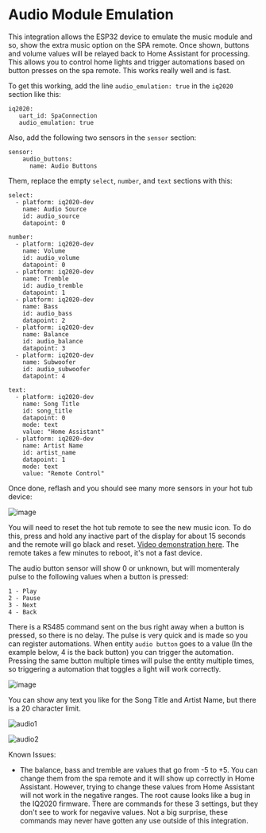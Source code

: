 # Audio Module Emulation

This integration allows the ESP32 device to emulate the music module and so, show the extra music option on the SPA remote. Once shown, buttons and volume values will be relayed back to Home Assistant for processing. This allows you to control home lights and trigger automations based on button presses on the spa remote. This works really well and is fast.

To get this working, add the line `audio_emulation: true` in the `iq2020` section like this:

```
iq2020:
   uart_id: SpaConnection
   audio_emulation: true
```

Also, add the following two sensors in the `sensor` section:

```
sensor:
    audio_buttons:
      name: Audio Buttons
```

Them, replace the empty `select`, `number`, and `text` sections with this:

```
select:
  - platform: iq2020-dev
    name: Audio Source
    id: audio_source
    datapoint: 0

number:
  - platform: iq2020-dev
    name: Volume
    id: audio_volume
    datapoint: 0
  - platform: iq2020-dev
    name: Tremble
    id: audio_tremble
    datapoint: 1
  - platform: iq2020-dev
    name: Bass
    id: audio_bass
    datapoint: 2
  - platform: iq2020-dev
    name: Balance
    id: audio_balance
    datapoint: 3
  - platform: iq2020-dev
    name: Subwoofer
    id: audio_subwoofer
    datapoint: 4

text:
  - platform: iq2020-dev
    name: Song Title
    id: song_title
    datapoint: 0
    mode: text
    value: "Home Assistant"
  - platform: iq2020-dev
    name: Artist Name
    id: artist_name
    datapoint: 1
    mode: text
    value: "Remote Control"
```

Once done, reflash and you should see many more sensors in your hot tub device:

![image](https://github.com/Ylianst/ESP-IQ2020/assets/1319013/9ba450ab-4dee-41e3-9b33-7bee60b0c5c4)

You will need to reset the hot tub remote to see the new music icon. To do this, press and hold any inactive part of the display for about 15 seconds and the remote will go black and reset. [Video demonstration here](https://youtu.be/od5SB6RIO1s?si=Db0cwpKzg9-m2b_o&t=14). The remote takes a few minutes to reboot, it's not a fast device.

The audio button sensor will show 0 or unknown, but will momenteraly pulse to the following values when a button is pressed:

```
1 - Play
2 - Pause
3 - Next
4 - Back
```

There is a RS485 command sent on the bus right away when a button is pressed, so there is no delay. The pulse is very quick and is made so you can register automations. When entity `audio button` goes to a value (In the example below, 4 is the back button) you can trigger the automation. Pressing the same button multiple times will pulse the entity multiple times, so triggering a automation that toggles a light will work correctly.

![image](https://github.com/Ylianst/ESP-IQ2020/assets/1319013/4733fbae-1796-4a15-81e1-31ec6ab28036)

You can show any text you like for the Song Title and Artist Name, but there is a 20 character limit.

![audio1](https://github.com/Ylianst/ESP-IQ2020/assets/1319013/a69a4daf-988e-4551-9632-7e24f7df4380)

![audio2](https://github.com/Ylianst/ESP-IQ2020/assets/1319013/f4381d2f-4501-499c-9310-606992fa220d)

Known Issues:

- The balance, bass and tremble are values that go from -5 to +5. You can change them from the spa remote and it will show up correctly in Home Assistant. However, trying to change these values from Home Assistant will not work in the negative ranges. The root cause looks like a bug in the IQ2020 firmware. There are commands for these 3 settings, but they don't see to work for negavive values. Not a big surprise, these commands may never have gotten any use outside of this integration.
